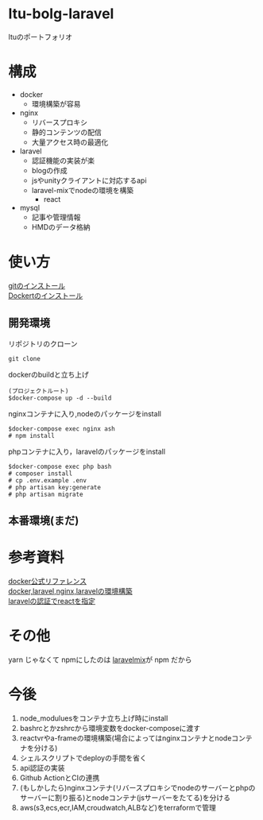# Itu-bolg-laravel
Ituのポートフォリオ

# 構成
- docker
  - 環境構築が容易
- nginx
  - リバースプロキシ
  - 静的コンテンツの配信
  - 大量アクセス時の最適化
- laravel
  - 認証機能の実装が楽
  - blogの作成
  - jsやunityクライアントに対応するapi
  - laravel-mixでnodeの環境を構築
    - react
- mysql
  - 記事や管理情報
  - HMDのデータ格納

# 使い方
[gitのインストール](https://git-scm.com/book/ja/v2/%E4%BD%BF%E3%81%84%E5%A7%8B%E3%82%81%E3%82%8B-Git%E3%81%AE%E3%82%A4%E3%83%B3%E3%82%B9%E3%83%88%E3%83%BC%E3%83%AB)  
[Dockertのインストール](http://docs.docker.jp/engine/installation/index.html)

## 開発環境
リポジトリのクローン
```
git clone 
```
dockerのbuildと立ち上げ
```
(プロジェクトルート)
$docker-compose up -d --build
```
nginxコンテナに入り,nodeのパッケージをinstall

```
$docker-compose exec nginx ash
# npm install
```

phpコンテナに入り，laravelのパッケージをinstall
```
$docker-compose exec php bash
# composer install
# cp .env.example .env
# php artisan key:generate
# php artisan migrate
```

## 本番環境(まだ)

# 参考資料
[docker公式リファレンス](https://docs.docker.com/)  
[docker,laravel,nginx,laravelの環境構築](https://qiita.com/ucan-lab/items/5fc1281cd8076c8ac9f4)  
[laravelの認証でreactを指定](https://readouble.com/laravel/6.x/ja/authentication.html)

# その他　
yarn じゃなくて npmにしたのは [laravelmix](https://readouble.com/laravel/6.x/ja/mix.html)が npm だから

# 今後
1. node_moduluesをコンテナ立ち上げ時にinstall  
2. bashrcとかzshrcから環境変数をdocker-composeに渡す  
3. reactvrやa-frameの環境構築(場合によってはnginxコンテナとnodeコンテナを分ける)
4. シェルスクリプトでdeployの手間を省く  
5. api認証の実装
6. Github ActionとCIの連携
7. (もしかしたら)nginxコンテナ(リバースプロキシでnodeのサーバーとphpのサーバーに割り振る)とnodeコンテナ(jsサーバーをたてる)を分ける
8. aws(s3,ecs,ecr,IAM,croudwatch,ALBなど)をterraformで管理

